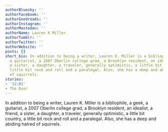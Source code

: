 ```yaml
---
authorBluesky: ''
authorFacebook: ''
authorGoodreads: ''
authorInstagram: ''
authorMastodon: ''
authorName: Lauren K Miller
authorTumblr: ''
authorTwitter: ''
authorWebsite: ''
posts: []
short_bio: In addition to being a writer, Lauren K. Miller is a bibliophile, a geek,
  a guitarist, a 2007 Oberlin college grad, a Brooklyn resident, an idealist, a friend,
  a sister, a daughter, a traveler, generally optimistic, a little bit country, a
  little bit rock and roll and a paralegal. Also, she has a deep and abiding hatred
  of squirrels.
stories:
- '12:01'
- The Door
---
```


In addition to being a writer, Lauren K. Miller is a bibliophile, a geek, a guitarist, a 2007 Oberlin college grad, a Brooklyn resident, an idealist, a friend, a sister, a daughter, a traveler, generally optimistic, a little bit country, a little bit rock and roll and a paralegal. Also, she has a deep and abiding hatred of squirrels.